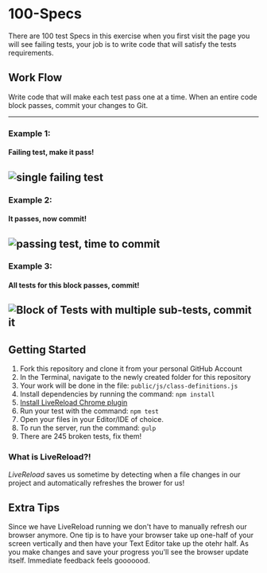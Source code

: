 # 100-Specs
There are 100 test Specs in this exercise when you first visit the page you will see failing tests, your job is to write code that will satisfy the tests requirements.

## Work Flow
Write code that will make each test pass one at a time. When an entire code block passes, commit your changes to Git.

-----
### Example 1:
#### Failing test, make it pass!

![single failing test](https://raw.githubusercontent.com/devleague/100-Specs/master/doc/ex1.png)
-----

### Example 2:
#### It passes, now commit!

![passing test, time to commit](https://raw.githubusercontent.com/devleague/100-Specs/master/doc/ex2.png)
-----

### Example 3:
#### All tests for this block passes, commit!

![Block of Tests with multiple sub-tests, commit it](https://raw.githubusercontent.com/devleague/100-Specs/master/doc/ex3.png)
-----


## Getting Started
1. Fork this repository and clone it from your personal GitHub Account
1. In the Terminal, navigate to the newly created folder for this repository
1. Your work will be done in the file: `public/js/class-definitions.js`
1. Install dependencies by running the command: `npm install`
1. [Install LiveReload Chrome plugin](http://tinyurl.com/chrome-livereload)
1. Run your test with the command: `npm test`
1. Open your files in your Editor/IDE of choice.
1. To run the server, run the command: `gulp`
1. There are 245 broken tests, fix them!

### What is LiveReload?!
*LiveReload* saves us sometime by detecting when a file changes in our project and automatically refreshes the brower for us!

## Extra Tips
Since we have LiveReload running we don't have to manually refresh our browser anymore. One tip is to have your browser take up one-half of your screen vertically and then have your Text Editor take up the otehr half. As you make changes and save your progress you'll see the browser update itself. Immediate feedback feels gooooood.
